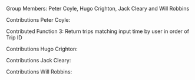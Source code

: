 Group Members: Peter Coyle, Hugo Crighton, Jack Cleary and Will Robbins

Contributions Peter Coyle:

Contributed Function 3: Return trips matching input time by user in order of Trip ID




Contributions Hugo Crighton:




Contributions Jack Cleary:






Contributions Will Robbins:
